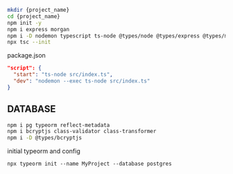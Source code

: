 ```bash
mkdir {project_name}
cd {project_name}
npm init -y
npm i express morgan
npm i -D nodemon typescript ts-node @types/node @types/express @types/morgan
npx tsc --init
```

package.json
```json
"script": {
  "start": "ts-node src/index.ts",
  "dev": "nodemon --exec ts-node src/index.ts"
}
```

## DATABASE
```bash
npm i pg typeorm reflect-metadata
npm i bcryptjs class-validator class-transformer
npm i -D @types/bcryptjs
```

initial typeorm and config
```
npx typeorm init --name MyProject --database postgres
```